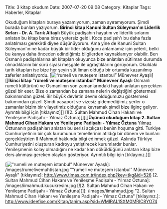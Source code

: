Title: 3 kitap okudum
Date: 2007-07-20 09:08
Category: Kitaplar
Tags: Haberler, Kitaplar

Okuduğum kitapları buraya yazamıyorum, zaman ayıramıyorum. Şimdi burada
bunları yazıyorum. <!--more--> **Birinci kitap Kanuni Sultan Süleyman'ın
Liderlik Sırları - Dr. A. Tarık Altaylı** Büyük padişahın hayatını ve
liderlik sırlarını anlatan bu kitap bana biraz yetersiz geldi. Koca
padişah'ı bu daha fazla anlatılması gerekirdi diyee düşünüyorum. Ama
yine de Kanuni Sultan Süleyman'ın ne kadar büyük bir lider olduğunu
anlamamız için yeterli, belki bu kanıya daha önceden edindiğimiz
bilgilerden kaynaklanıyor olabilir. Ben Osmanlı padişahlarına ait
kitapları okuyunca bize anlatılan sütliman durumda olmadıklarını bir
sürü siyasi meşgale ile uğraştıklarını görüyorum. Okuldaki tarih
kitapları ise bize her şeyin süt liman olduğu bir ortamda kazanılmış
zaferler anlatılıyordu. [![“rumeli ve muteşem istanbul” Münevver Ayaşlı][]][]**İkinci kitap "rumeli ve muteşem istanbul" Münevver
Ayaşlı** Osmanlı rumeli kültürünü ve Osmanlının son zamanlarındaki
hayatı anlatan gerçekten güzel bir eser. Bize o zamandan bu zamana
nelerin değiştiğini göstermesi bakınmından güzel. Bir büyük devletin
devmı olduğumuzu göstermesi bakımından güzel. Şimdi pasaport ve vizesiz
gidemediğimiz yerler o zamanlar bizim bir vilayetimiz olduğunu kavramak
şimdi bize ilginç geliyor. Ayrıntılı bilgi için [tıklayınız][] [![2.
Sultan Mahmud Cihan Hakanı ve Yenileşme Padişahı - Yılmaz
Öztuna][]][]**Üçüncü okuduğum kitap 2. Sultan Mahmud Cihan Hakanı ve
Yenileşme Padişahı - Yılmaz Öztuna** Yılmaz Öztunanın padişahları
anlatan bu serisi açıkçası benim hoşuma gitti. Turkiye Cumhuriyetinin
bir çok kurumunun temellerinin atıldığı bir dönem ve bunları
gerçekleştrien II Mahmud hakkında bilgi edinmek güzel. Aslında Türkiye
Cumhuriyetini oluşturan kadroyu yetiştirecek kurumlardır bunlar.
Yenileşmenin kolay olmadığını ne kadar kan döküldüğünü anlatan kitap
bize ders alınması gereken olayları gösteriyor. Ayrıntılı bilgi için
[tıklayınız.][]

  [“rumeli ve muteşem istanbul” Münevver Ayaşlı]: /images/rumelivemuhtistan.kucukresim.jpg
  [![“rumeli ve muteşem istanbul” Münevver Ayaşlı][]]: /images/rumelivemuhtistan.jpg
    "“rumeli ve muteşem istanbul” Münevver Ayaşlı"
  [tıklayınız]: http://www.timas.com.tr/index.php?key=tkg&id=526
  [2. Sultan Mahmud Cihan Hakanı ve Yenileşme Padişahı - Yılmaz Öztuna]: /images/iimahmud.kucukresim.jpg
  [![2. Sultan Mahmud Cihan Hakanı ve Yenileşme Padişahı - Yılmaz   Öztuna][]]: /images/iimahmud.jpg
    "2. Sultan Mahmud Cihan Hakanı ve Yenileşme Padişahı - Yılmaz Öztuna"
  [tıklayınız.]: http://www.ideefixe.com/Kitap/tanim.asp?sid=WMIRAL1SXM0MRIC8YO74
